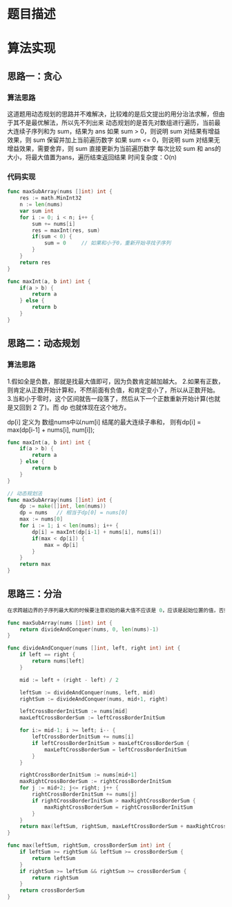 # 题目描述

# 算法实现

## 思路一：贪心

### 算法思路

这道题用动态规划的思路并不难解决，比较难的是后文提出的用分治法求解，但由于其不是最优解法，所以先不列出来
动态规划的是首先对数组进行遍历，当前最大连续子序列和为 sum，结果为 ans
如果 sum > 0，则说明 sum 对结果有增益效果，则 sum 保留并加上当前遍历数字
如果 sum <= 0，则说明 sum 对结果无增益效果，需要舍弃，则 sum 直接更新为当前遍历数字
每次比较 sum 和 ans的大小，将最大值置为ans，遍历结束返回结果
时间复杂度：O(n)

### 代码实现
```go
func maxSubArray(nums []int) int {
    res := math.MinInt32
    n := len(nums)
    var sum int
    for i := 0; i < n; i++ {
        sum += nums[i]
        res = maxInt(res, sum)
        if(sum < 0) {
            sum = 0     // 如果和小于0，重新开始寻找子序列
        }
    }
    return res
}

func maxInt(a, b int) int {
    if(a > b) {
        return a
    } else {
        return b
    }
}
```

## 思路二：动态规划

### 算法思路

1.假如全是负数，那就是找最大值即可，因为负数肯定越加越大。 
2.如果有正数，则肯定从正数开始计算和，不然前面有负值，和肯定变小了，所以从正数开始。 
3.当和小于零时，这个区间就告一段落了，然后从下一个正数重新开始计算(也就是又回到 2 了)。而 dp 也就体现在这个地方。

dp[i] 定义为 数组nums中以num[i] 结尾的最大连续子串和， 则有dp[i] = max(dp[i-1] + nums[i], num[i]);
```go
func maxInt(a, b int) int {
    if(a > b) {
        return a
    } else {
        return b
    }
}

// 动态规划法
func maxSubArray(nums []int) int {
    dp := make([]int, len(nums))
    dp = nums   // 相当于dp[0] = nums[0]
    max := nums[0]
    for i := 1; i < len(nums); i++ {
        dp[i] = maxInt(dp[i-1] + nums[i], nums[i])
        if(max < dp[i]) {
            max = dp[i]
        }
    }
    return max
}
```

## 思路三：分治

```go
在求跨越边界的子序列最大和的时候要注意初始的最大值不应该是 0，应该是起始位置的值，否则全是负数的时候，求出来的结果就不对了。

func maxSubArray(nums []int) int {
    return divideAndConquer(nums, 0, len(nums)-1)
}

func divideAndConquer(nums []int, left, right int) int {
    if left == right {
        return nums[left]
    }

    mid := left + (right - left) / 2

    leftSum := divideAndConquer(nums, left, mid)
    rightSum := divideAndConquer(nums, mid+1, right)

    leftCrossBorderInitSum := nums[mid] 
    maxLeftCrossBorderSum := leftCrossBorderInitSum

    for i:= mid-1; i >= left; i-- {
        leftCrossBorderInitSum += nums[i]
        if leftCrossBorderInitSum > maxLeftCrossBorderSum {
            maxLeftCrossBorderSum = leftCrossBorderInitSum
        }
    }

    rightCrossBorderInitSum := nums[mid+1]
    maxRightCrossBorderSum := rightCrossBorderInitSum
    for j := mid+2; j<= right; j++ {
        rightCrossBorderInitSum += nums[j]
        if rightCrossBorderInitSum > maxRightCrossBorderSum {
            maxRightCrossBorderSum = rightCrossBorderInitSum
        }
    }
    return max(leftSum, rightSum, maxLeftCrossBorderSum + maxRightCrossBorderSum)
}

func max(leftSum, rightSum, crossBorderSum int) int {
    if leftSum >= rightSum && leftSum >= crossBorderSum {
        return leftSum
    }
    if rightSum >= leftSum && rightSum >= crossBorderSum {
        return rightSum
    }
    return crossBorderSum
}
```
